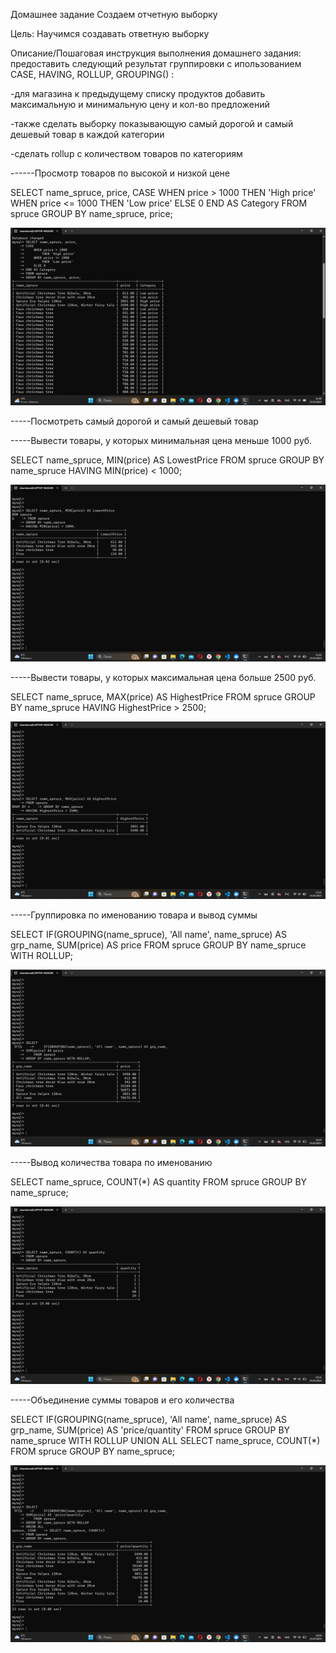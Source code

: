 Домашнее задание
Создаем отчетную выборку

Цель:
Научимся создавать ответную выборку


Описание/Пошаговая инструкция выполнения домашнего задания:
предоставить следующий результат
группировки с ипользованием CASE, HAVING, ROLLUP, GROUPING() :


-для магазина к предыдущему списку продуктов добавить максимальную и минимальную цену и кол-во предложений

-также сделать выборку показывающую самый дорогой и самый дешевый товар в каждой категории

-сделать rollup с количеством товаров по категориям



------Просмотр товаров по высокой и низкой цене


SELECT name_spruce, price, 
CASE
    WHEN price > 1000
        THEN 'High price'
    WHEN price <= 1000
        THEN 'Low price'
    ELSE 0
END AS Category
FROM spruce
GROUP BY name_spruce, price;


![Высокая и низкая цена](Высокая%20и%20низкая%20цена.png)



-----Посмотреть самый дорогой и самый дешевый товар

-----Вывести товары, у которых минимальная цена меньше 1000 руб.


SELECT name_spruce, MIN(price) AS LowestPrice
FROM spruce
GROUP BY name_spruce
HAVING MIN(price) < 1000;


![Минимальная цена](Минимальная%20цена.png)


-----Вывести товары, у которых максимальная цена больше 2500 руб.


SELECT name_spruce, MAX(price) AS HighestPrice
FROM spruce
GROUP BY name_spruce
HAVING HighestPrice > 2500;


![Максимальная цена](Максимальная%20цена.png)



-----Группировка по именованию товара и вывод суммы


SELECT
    IF(GROUPING(name_spruce), 'All name', name_spruce) AS grp_name,
	SUM(price) AS price
    FROM spruce
GROUP BY name_spruce WITH ROLLUP;


![GROUPING](GROUPING.png)


-----Вывод количества товара по именованию


SELECT name_spruce, COUNT(*) AS quantity
FROM spruce
GROUP BY name_spruce;


![Количество товара](Количество%20товара.png)



-----Объединение суммы товаров и его количества


SELECT
    IF(GROUPING(name_spruce), 'All name', name_spruce) AS grp_name,
	SUM(price) AS 'price/quantity'
    FROM spruce
GROUP BY name_spruce WITH ROLLUP
UNION ALL
SELECT name_spruce, COUNT(*)
FROM spruce
GROUP BY name_spruce;


![Количество товара и цена](Количество%20товара%20и%20цена.png)

